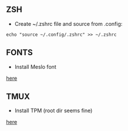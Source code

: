## ZSH

- Create ~/.zshrc file and source from .config:

```
echo "source ~/.config/.zshrc" >> ~/.zshrc
```

## FONTS

- Install Meslo font

[here](https://github.com/romkatv/powerlevel10k#meslo-nerd-font-patched-for-powerlevel10k)

## TMUX

- Install TPM (root dir seems fine)

[here](https://github.com/tmux-plugins/tpm)
